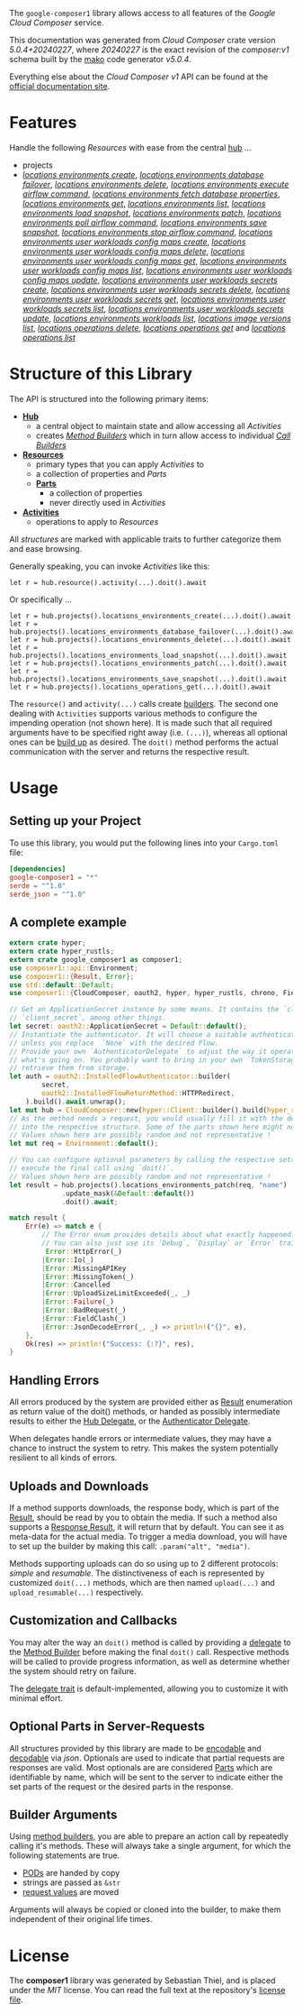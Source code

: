 <!---
DO NOT EDIT !
This file was generated automatically from 'src/generator/templates/api/README.md.mako'
DO NOT EDIT !
-->
The `google-composer1` library allows access to all features of the *Google Cloud Composer* service.

This documentation was generated from *Cloud Composer* crate version *5.0.4+20240227*, where *20240227* is the exact revision of the *composer:v1* schema built by the [mako](http://www.makotemplates.org/) code generator *v5.0.4*.

Everything else about the *Cloud Composer* *v1* API can be found at the
[official documentation site](https://cloud.google.com/composer/).
# Features

Handle the following *Resources* with ease from the central [hub](https://docs.rs/google-composer1/5.0.4+20240227/google_composer1/CloudComposer) ... 

* projects
 * [*locations environments create*](https://docs.rs/google-composer1/5.0.4+20240227/google_composer1/api::ProjectLocationEnvironmentCreateCall), [*locations environments database failover*](https://docs.rs/google-composer1/5.0.4+20240227/google_composer1/api::ProjectLocationEnvironmentDatabaseFailoverCall), [*locations environments delete*](https://docs.rs/google-composer1/5.0.4+20240227/google_composer1/api::ProjectLocationEnvironmentDeleteCall), [*locations environments execute airflow command*](https://docs.rs/google-composer1/5.0.4+20240227/google_composer1/api::ProjectLocationEnvironmentExecuteAirflowCommandCall), [*locations environments fetch database properties*](https://docs.rs/google-composer1/5.0.4+20240227/google_composer1/api::ProjectLocationEnvironmentFetchDatabasePropertyCall), [*locations environments get*](https://docs.rs/google-composer1/5.0.4+20240227/google_composer1/api::ProjectLocationEnvironmentGetCall), [*locations environments list*](https://docs.rs/google-composer1/5.0.4+20240227/google_composer1/api::ProjectLocationEnvironmentListCall), [*locations environments load snapshot*](https://docs.rs/google-composer1/5.0.4+20240227/google_composer1/api::ProjectLocationEnvironmentLoadSnapshotCall), [*locations environments patch*](https://docs.rs/google-composer1/5.0.4+20240227/google_composer1/api::ProjectLocationEnvironmentPatchCall), [*locations environments poll airflow command*](https://docs.rs/google-composer1/5.0.4+20240227/google_composer1/api::ProjectLocationEnvironmentPollAirflowCommandCall), [*locations environments save snapshot*](https://docs.rs/google-composer1/5.0.4+20240227/google_composer1/api::ProjectLocationEnvironmentSaveSnapshotCall), [*locations environments stop airflow command*](https://docs.rs/google-composer1/5.0.4+20240227/google_composer1/api::ProjectLocationEnvironmentStopAirflowCommandCall), [*locations environments user workloads config maps create*](https://docs.rs/google-composer1/5.0.4+20240227/google_composer1/api::ProjectLocationEnvironmentUserWorkloadsConfigMapCreateCall), [*locations environments user workloads config maps delete*](https://docs.rs/google-composer1/5.0.4+20240227/google_composer1/api::ProjectLocationEnvironmentUserWorkloadsConfigMapDeleteCall), [*locations environments user workloads config maps get*](https://docs.rs/google-composer1/5.0.4+20240227/google_composer1/api::ProjectLocationEnvironmentUserWorkloadsConfigMapGetCall), [*locations environments user workloads config maps list*](https://docs.rs/google-composer1/5.0.4+20240227/google_composer1/api::ProjectLocationEnvironmentUserWorkloadsConfigMapListCall), [*locations environments user workloads config maps update*](https://docs.rs/google-composer1/5.0.4+20240227/google_composer1/api::ProjectLocationEnvironmentUserWorkloadsConfigMapUpdateCall), [*locations environments user workloads secrets create*](https://docs.rs/google-composer1/5.0.4+20240227/google_composer1/api::ProjectLocationEnvironmentUserWorkloadsSecretCreateCall), [*locations environments user workloads secrets delete*](https://docs.rs/google-composer1/5.0.4+20240227/google_composer1/api::ProjectLocationEnvironmentUserWorkloadsSecretDeleteCall), [*locations environments user workloads secrets get*](https://docs.rs/google-composer1/5.0.4+20240227/google_composer1/api::ProjectLocationEnvironmentUserWorkloadsSecretGetCall), [*locations environments user workloads secrets list*](https://docs.rs/google-composer1/5.0.4+20240227/google_composer1/api::ProjectLocationEnvironmentUserWorkloadsSecretListCall), [*locations environments user workloads secrets update*](https://docs.rs/google-composer1/5.0.4+20240227/google_composer1/api::ProjectLocationEnvironmentUserWorkloadsSecretUpdateCall), [*locations environments workloads list*](https://docs.rs/google-composer1/5.0.4+20240227/google_composer1/api::ProjectLocationEnvironmentWorkloadListCall), [*locations image versions list*](https://docs.rs/google-composer1/5.0.4+20240227/google_composer1/api::ProjectLocationImageVersionListCall), [*locations operations delete*](https://docs.rs/google-composer1/5.0.4+20240227/google_composer1/api::ProjectLocationOperationDeleteCall), [*locations operations get*](https://docs.rs/google-composer1/5.0.4+20240227/google_composer1/api::ProjectLocationOperationGetCall) and [*locations operations list*](https://docs.rs/google-composer1/5.0.4+20240227/google_composer1/api::ProjectLocationOperationListCall)




# Structure of this Library

The API is structured into the following primary items:

* **[Hub](https://docs.rs/google-composer1/5.0.4+20240227/google_composer1/CloudComposer)**
    * a central object to maintain state and allow accessing all *Activities*
    * creates [*Method Builders*](https://docs.rs/google-composer1/5.0.4+20240227/google_composer1/client::MethodsBuilder) which in turn
      allow access to individual [*Call Builders*](https://docs.rs/google-composer1/5.0.4+20240227/google_composer1/client::CallBuilder)
* **[Resources](https://docs.rs/google-composer1/5.0.4+20240227/google_composer1/client::Resource)**
    * primary types that you can apply *Activities* to
    * a collection of properties and *Parts*
    * **[Parts](https://docs.rs/google-composer1/5.0.4+20240227/google_composer1/client::Part)**
        * a collection of properties
        * never directly used in *Activities*
* **[Activities](https://docs.rs/google-composer1/5.0.4+20240227/google_composer1/client::CallBuilder)**
    * operations to apply to *Resources*

All *structures* are marked with applicable traits to further categorize them and ease browsing.

Generally speaking, you can invoke *Activities* like this:

```Rust,ignore
let r = hub.resource().activity(...).doit().await
```

Or specifically ...

```ignore
let r = hub.projects().locations_environments_create(...).doit().await
let r = hub.projects().locations_environments_database_failover(...).doit().await
let r = hub.projects().locations_environments_delete(...).doit().await
let r = hub.projects().locations_environments_load_snapshot(...).doit().await
let r = hub.projects().locations_environments_patch(...).doit().await
let r = hub.projects().locations_environments_save_snapshot(...).doit().await
let r = hub.projects().locations_operations_get(...).doit().await
```

The `resource()` and `activity(...)` calls create [builders][builder-pattern]. The second one dealing with `Activities` 
supports various methods to configure the impending operation (not shown here). It is made such that all required arguments have to be 
specified right away (i.e. `(...)`), whereas all optional ones can be [build up][builder-pattern] as desired.
The `doit()` method performs the actual communication with the server and returns the respective result.

# Usage

## Setting up your Project

To use this library, you would put the following lines into your `Cargo.toml` file:

```toml
[dependencies]
google-composer1 = "*"
serde = "^1.0"
serde_json = "^1.0"
```

## A complete example

```Rust
extern crate hyper;
extern crate hyper_rustls;
extern crate google_composer1 as composer1;
use composer1::api::Environment;
use composer1::{Result, Error};
use std::default::Default;
use composer1::{CloudComposer, oauth2, hyper, hyper_rustls, chrono, FieldMask};

// Get an ApplicationSecret instance by some means. It contains the `client_id` and 
// `client_secret`, among other things.
let secret: oauth2::ApplicationSecret = Default::default();
// Instantiate the authenticator. It will choose a suitable authentication flow for you, 
// unless you replace  `None` with the desired Flow.
// Provide your own `AuthenticatorDelegate` to adjust the way it operates and get feedback about 
// what's going on. You probably want to bring in your own `TokenStorage` to persist tokens and
// retrieve them from storage.
let auth = oauth2::InstalledFlowAuthenticator::builder(
        secret,
        oauth2::InstalledFlowReturnMethod::HTTPRedirect,
    ).build().await.unwrap();
let mut hub = CloudComposer::new(hyper::Client::builder().build(hyper_rustls::HttpsConnectorBuilder::new().with_native_roots().https_or_http().enable_http1().build()), auth);
// As the method needs a request, you would usually fill it with the desired information
// into the respective structure. Some of the parts shown here might not be applicable !
// Values shown here are possibly random and not representative !
let mut req = Environment::default();

// You can configure optional parameters by calling the respective setters at will, and
// execute the final call using `doit()`.
// Values shown here are possibly random and not representative !
let result = hub.projects().locations_environments_patch(req, "name")
             .update_mask(&Default::default())
             .doit().await;

match result {
    Err(e) => match e {
        // The Error enum provides details about what exactly happened.
        // You can also just use its `Debug`, `Display` or `Error` traits
         Error::HttpError(_)
        |Error::Io(_)
        |Error::MissingAPIKey
        |Error::MissingToken(_)
        |Error::Cancelled
        |Error::UploadSizeLimitExceeded(_, _)
        |Error::Failure(_)
        |Error::BadRequest(_)
        |Error::FieldClash(_)
        |Error::JsonDecodeError(_, _) => println!("{}", e),
    },
    Ok(res) => println!("Success: {:?}", res),
}

```
## Handling Errors

All errors produced by the system are provided either as [Result](https://docs.rs/google-composer1/5.0.4+20240227/google_composer1/client::Result) enumeration as return value of
the doit() methods, or handed as possibly intermediate results to either the 
[Hub Delegate](https://docs.rs/google-composer1/5.0.4+20240227/google_composer1/client::Delegate), or the [Authenticator Delegate](https://docs.rs/yup-oauth2/*/yup_oauth2/trait.AuthenticatorDelegate.html).

When delegates handle errors or intermediate values, they may have a chance to instruct the system to retry. This 
makes the system potentially resilient to all kinds of errors.

## Uploads and Downloads
If a method supports downloads, the response body, which is part of the [Result](https://docs.rs/google-composer1/5.0.4+20240227/google_composer1/client::Result), should be
read by you to obtain the media.
If such a method also supports a [Response Result](https://docs.rs/google-composer1/5.0.4+20240227/google_composer1/client::ResponseResult), it will return that by default.
You can see it as meta-data for the actual media. To trigger a media download, you will have to set up the builder by making
this call: `.param("alt", "media")`.

Methods supporting uploads can do so using up to 2 different protocols: 
*simple* and *resumable*. The distinctiveness of each is represented by customized 
`doit(...)` methods, which are then named `upload(...)` and `upload_resumable(...)` respectively.

## Customization and Callbacks

You may alter the way an `doit()` method is called by providing a [delegate](https://docs.rs/google-composer1/5.0.4+20240227/google_composer1/client::Delegate) to the 
[Method Builder](https://docs.rs/google-composer1/5.0.4+20240227/google_composer1/client::CallBuilder) before making the final `doit()` call. 
Respective methods will be called to provide progress information, as well as determine whether the system should 
retry on failure.

The [delegate trait](https://docs.rs/google-composer1/5.0.4+20240227/google_composer1/client::Delegate) is default-implemented, allowing you to customize it with minimal effort.

## Optional Parts in Server-Requests

All structures provided by this library are made to be [encodable](https://docs.rs/google-composer1/5.0.4+20240227/google_composer1/client::RequestValue) and 
[decodable](https://docs.rs/google-composer1/5.0.4+20240227/google_composer1/client::ResponseResult) via *json*. Optionals are used to indicate that partial requests are responses 
are valid.
Most optionals are are considered [Parts](https://docs.rs/google-composer1/5.0.4+20240227/google_composer1/client::Part) which are identifiable by name, which will be sent to 
the server to indicate either the set parts of the request or the desired parts in the response.

## Builder Arguments

Using [method builders](https://docs.rs/google-composer1/5.0.4+20240227/google_composer1/client::CallBuilder), you are able to prepare an action call by repeatedly calling it's methods.
These will always take a single argument, for which the following statements are true.

* [PODs][wiki-pod] are handed by copy
* strings are passed as `&str`
* [request values](https://docs.rs/google-composer1/5.0.4+20240227/google_composer1/client::RequestValue) are moved

Arguments will always be copied or cloned into the builder, to make them independent of their original life times.

[wiki-pod]: http://en.wikipedia.org/wiki/Plain_old_data_structure
[builder-pattern]: http://en.wikipedia.org/wiki/Builder_pattern
[google-go-api]: https://github.com/google/google-api-go-client

# License
The **composer1** library was generated by Sebastian Thiel, and is placed 
under the *MIT* license.
You can read the full text at the repository's [license file][repo-license].

[repo-license]: https://github.com/Byron/google-apis-rsblob/main/LICENSE.md

